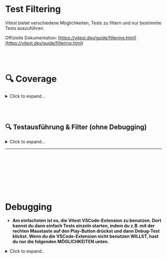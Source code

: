 # Test Filtering

Vitest bietet verschiedene Möglichkeiten, Tests zu filtern und nur bestimmte Tests auszuführen.

Offizielle Dokumentation: [https://vitest.dev/guide/filtering.html](https://vitest.dev/guide/filtering.html)


<br><br>


# 🔍 Coverage

<details><summary>Click to expand...</summary>


# Run specific test and only coverage for this test
```shell
npx vitest run test/unit/services/evident/EvidentService/abbreviation.test.ts --coverage --coverage.include="src/main/services/evident/EvidentService/abbreviation.ts"
```

</details>





<br><br>






## 🔍 Testausführung & Filter (ohne Debugging)

<details><summary>Click to expand...</summary>

### 📁 Einzelne Datei ausführen

```bash
npx vitest run path/to/your/test-file.test.ts
```

✅ Führt **nur diese eine Datei** aus  
✅ Ideal für gezielte Test-Sessions ohne `test.only`  
✅ Funktioniert auch mit Globs:

```bash
npx vitest run "tests/unit/**/*.test.ts"
```

---

### 🎯 Test nach Name filtern

```bash
npx vitest run -t "spezifischer Testname"
```

Oder mit Regex:

```bash
npx vitest run -t "/RegEx.*Pattern/"
```

✅ Führt **nur Tests aus**, deren Name exakt oder per Regex matcht  
✅ Kombinierbar mit Datei:

```bash
npx vitest run path/to/file.test.ts -t "spezifischer Test"
```

---

### 🔍 Tests per CLI nur bestimmte Suiten laufen lassen

Mit `--include`:

```bash
npx vitest run --include src/components/Button/*.test.ts
```

Oder mehrere:

```bash
npx vitest run --include "tests/unit/**/*.test.ts" "tests/integration/**/*.test.ts"
```

---

### ⏳ Timeout setzen

```bash
npx vitest run --testTimeout=30000
```

Setzt Timeout für alle Tests auf 30 Sekunden – kein Warten auf Zombies 🧟‍♂️

---

### 🧪 Typechecking + Coverage in einem Rutsch

```bash
npx vitest run --typecheck --coverage
```

✅ Type Safety  
✅ Test Coverage  
✅ Kein Debug-Modus, einfach durchlaufen lassen

---

### ⚡ Mehr Speed (ohne Threads = sequentiell)

```bash
npx vitest run --threads=false
```

Perfekt für flaky Tests, race conditions, oder wenn du CI/CD-Ticks debuggen willst (aber ohne richtigen Debugger).

---

### 🧠 Pro-Tipp: Custom Scripts

```json
"scripts": {
  "test:file": "vitest run path/to/file.test.ts",
  "test:unit": "vitest run tests/unit",
  "test:name": "vitest run -t 'mein testname'"
}
```

Dann einfach:

```bash
npm run test:file
```

oder via VS Code „Debug Script“.

---

### 🔚 TL;DR

| Use Case                     | Befehl                                                                 |
|-----------------------------|------------------------------------------------------------------------|
| Einzeldatei                 | `vitest run path/to/file.test.ts`                                      |
| Test nach Name              | `vitest run -t "testname"`                                             |
| Datei + Testname kombinieren | `vitest run path/to/file -t "testname"`                                |
| Typecheck + Coverage        | `vitest run --typecheck --coverage`                                   |
| Ohne Parallelisierung       | `vitest run --threads=false`                                          |

---

💥 Damit testest du gezielt, präzise und ohne `.only` – wie ein Scharfschütze im Test-Dschungel 🥷

</details>

---




























<br><br>
---
<br><br>


# Debugging
- **Am einfachsten ist es, die **Vitest** VSCode-Extension zu benutzen. Dort kannst du dann einfach Tests einzeln starten, indem du z.B. mit der rechten Maustaste auf den Play-Button drückst und dann **Debug-Test** klickst. Wenn du die VSCode-Extension nicht benutzen **WILLST**, hast du nur die folgenden **MÖGLICHKEITEN** unten.**


<details><summary>Click to expand..</summary>



## .only

<details><summary>Click to expand..</summary>

Mit `.only` können bestimmte Tests oder Testsuiten ausgewählt werden, die ausgeführt werden sollen.

Offizielle Dokumentation: [https://vitest.dev/guide/filtering#selecting-suites-and-tests-to-run](https://vitest.dev/guide/filtering#selecting-suites-and-tests-to-run)



```ts
test.only('macht dies und das', () => {
  // Testinhalt
})
```

Oder auf `describe`-Ebene:

```ts
describe.only('Gruppe von Tests', () => {
  test('macht A', () => {})
})
```






In der aktuellen Version sollte dies wie erwartet funktionieren und nur der ausgewählte Test sollte ausgeführt werden, nicht alle anderen parallel dazu. Falls nicht, gibt es hier einige Workarounds:

### Script für Linux (Bash)

```shell
grep --exclude-dir=node_modules -rl . -e 'test.only\|it.only\|describe.only' --null | tr '\n' ' ' | xargs -0 npx vitest | grep . || npx vitest --coverage
```

### Script für Windows (PowerShell)

Diese Lösung erstellt eine neue Konfiguration mit nur den Dateien, die `.only` enthalten:

```powershell
# Finde rekursiv alle Dateien im 'test'-Verzeichnis, die 'test.only', 'it.only' oder 'describe.only' enthalten.
$onlyFiles = Get-ChildItem -Path ./test -Recurse | Where-Object { !$_.PSIsContainer } | Select-String -Pattern 'test\.only|it\.only|describe\.only' -List | ForEach-Object { $_.Path }

# Prüfe, ob Dateien mit '.only' gefunden wurden.
if ($onlyFiles.Count -gt 0) {
    Write-Host "⚠️ Found .only tests in:"
    # Gib die gefundenen Dateien aus (optional, aber hilfreich für die Fehlersuche).
    $onlyFiles | ForEach-Object { Write-Host "- $_" }
    Write-Host "🚀 Running vitest only on these files..."
    # Führe vitest NUR für die gefundenen Dateien aus.
    # PowerShell übergibt die Array-Elemente als separate Argumente an npx.
    npx vitest $onlyFiles --typecheck --coverage --watch=false --disable-console-intercept
}
```




</details>






---

### 🧠 Warum das so ist:

Wenn du `vitest` im **Terminal** ausführst mit `--inspect-brk`,  
dann *läuft der Node-Prozess zwar im Debug-Modus*,  
aber **VS Code weiß nix davon** — kein Attach, kein Magic, keine Breakpoints 💥

---

### 💣 Das Terminal ≠ Debug-Konsole

VS Code erkennt nur Debug-Sessions, wenn:

1. Du sie über `launch.json` startest  
2. Du ein Skript aus `package.json` über **"Debug Script"** startest  
3. Oder du ein **Attach-Profil** manuell aktivierst

---

### ✅ Drei Lösungen, um das sauber zu machen:

---

#### 🔹 **Lösung 1: Nutze `launch.json` für alles**

Mach dir mehrere Einträge:

```json
{
  "type": "node",
  "request": "launch",
  "name": "Debug Vitest File",
  "program": "${workspaceFolder}/node_modules/vitest/vitest.mjs",
  "args": ["run", "--inspect-brk", "--no-file-parallelism", "test/unit/services/evident/EvidentDatabaseIsolation.test.ts"],
  "console": "integratedTerminal",
  "autoAttachChildProcesses": true
}
```

Oder mit `-t` für gezielten Test:

```json
"args": ["run", "--inspect-brk", "--no-file-parallelism", "-t", "spezifischer Testname"]
```

Dann per F5 starten oder in der Debug-Leiste auswählen – und **Breakpoints wirken wie Zauber** ✨

---

#### 🔹 **Lösung 2: Run-Skripte debuggen (dein Weg mit Hover)**

In `package.json`:

```json
"scripts": {
  "test:debug": "vitest run --inspect-brk --no-file-parallelism test/unit/services/evident/EvidentDatabaseIsolation.test.ts"
}
```

Dann:
- Hover über das Skript im `package.json`
- Klick auf **"Debug Script"**

✅ Breakpoints feuern  
✅ Kein extra `launch.json` nötig  
✅ Shortcuts wie `STRG + SHIFT + P → Debug npm script` funktionieren

---

#### 🔹 **Lösung 3: Attach to Running Process (manual gangsta mode)**

Wenn du **unbedingt aus dem Terminal** starten willst:

```bash
vitest run --inspect-brk --no-file-parallelism test/unit/services/evident/EvidentDatabaseIsolation.test.ts
```

Dann in VS Code:

- `STRG + SHIFT + P` → `Debug: Attach to Node Process`
- Pick den richtigen PID

⚠️ Klappt, aber ist nerviger als direkt F5

---

### ✅ Fazit:  
Debugging in Node ist kein Hexenwerk, aber VS Code muss **explizit wissen**, dass er attachen soll. Nur dann setzt er die Breakpoints korrekt.

---

Willst du eine `launch.json` mit verschiedenen Targets (Einzeltest, Pattern, Datei)? Ich bau dir die wie ein Maschinengewehr mit verschiedenen Feuermodi.



</details>

